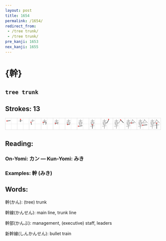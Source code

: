 ```yaml
---
layout: post
title: 1654
permalink: /1654/
redirect_from:
 - /tree trunk/
 - /tree trunk/
pre_kanji: 1653
nex_kanji: 1655
---
```


# {幹}

## `tree trunk`

## Strokes: 13

<div class="stroke"><img src="../images/E5B9B9.png" /></div>

## Reading:

### On-Yomi: カン &mdash; Kun-Yomi: みき

### Examples: 幹 (みき)

## Words:

幹(かん): (tree) trunk

幹線(かんせん): main line, trunk line

幹部(かんぶ): management, (executive) staff, leaders

新幹線(しんかんせん): bullet train
